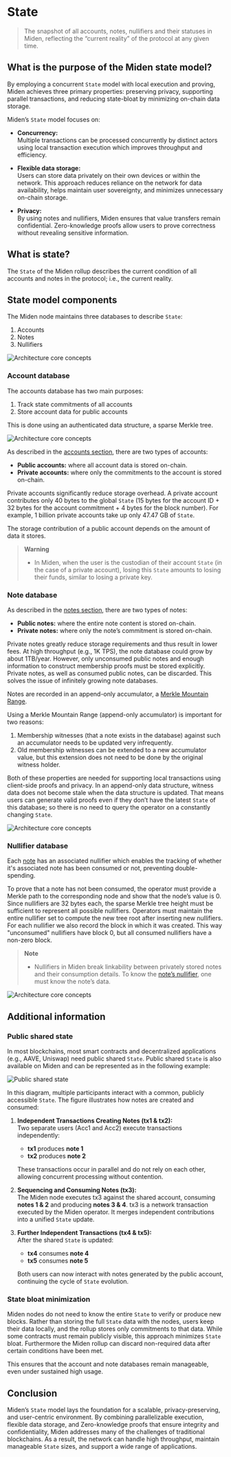 # State

> The snapshot of all accounts, notes, nullifiers and their statuses in Miden, reflecting the “current reality” of the protocol at any given time.

## What is the purpose of the Miden state model?

By employing a concurrent `State` model with local execution and proving, Miden achieves three primary properties: preserving privacy, supporting parallel transactions, and reducing state-bloat by minimizing on-chain data storage.

Miden’s `State` model focuses on:

- **Concurrency:**  
  Multiple transactions can be processed concurrently by distinct actors using local transaction execution which improves throughput and efficiency.

- **Flexible data storage:**  
  Users can store data privately on their own devices or within the network. This approach reduces reliance on the network for data availability, helps maintain user sovereignty, and minimizes unnecessary on-chain storage.
 
- **Privacy:**  
  By using notes and nullifiers, Miden ensures that value transfers remain confidential. Zero-knowledge proofs allow users to prove correctness without revealing sensitive information.

## What is state?

The `State` of the Miden rollup describes the current condition of all accounts and notes in the protocol; i.e., the current reality.

## State model components

The Miden node maintains three databases to describe `State`:

1. Accounts
2. Notes
3. Nullifiers

![Architecture core concepts](../img/architecture/state/state.png)

### Account database

The accounts database has two main purposes:

1. Track state commitments of all accounts
2. Store account data for public accounts

This is done using an authenticated data structure, a sparse Merkle tree.

![Architecture core concepts](../img/architecture/state/account-db.png)

As described in the [accounts section](accounts.md), there are two types of accounts:

- **Public accounts:** where all account data is stored on-chain.
- **Private accounts:** where only the commitments to the account is stored on-chain.

Private accounts significantly reduce storage overhead. A private account contributes only 40 bytes to the global `State` (15 bytes for the account ID + 32 bytes for the account commitment + 4 bytes for the block number). For example, 1 billion private accounts take up only 47.47 GB of `State`.

The storage contribution of a public account depends on the amount of data it stores.

> **Warning**
> - In Miden, when the user is the custodian of their account `State` (in the case of a private account), losing this `State` amounts to losing their funds, similar to losing a private key.

### Note database

As described in the [notes section](notes.md), there are two types of notes:

- **Public notes:** where the entire note content is stored on-chain.
- **Private notes:** where only the note’s commitment is stored on-chain.

Private notes greatly reduce storage requirements and thus result in lower fees. At high throughput (e.g., 1K TPS), the note database could grow by about 1TB/year. However, only unconsumed public notes and enough information to construct membership proofs must be stored explicitly. Private notes, as well as consumed public notes, can be discarded. This solves the issue of infinitely growing note databases.

Notes are recorded in an append-only accumulator, a [Merkle Mountain Range](https://github.com/opentimestamps/opentimestamps-server/blob/master/doc/merkle-mountain-range.md). 

Using a Merkle Mountain Range (append-only accumulator) is important for two reasons:

1. Membership witnesses (that a note exists in the database) against such an accumulator needs to be updated very infrequently.
2. Old membership witnesses can be extended to a new accumulator value, but this extension does not need to be done by the original witness holder.
 
Both of these properties are needed for supporting local transactions using client-side proofs and privacy. In an append-only data structure, witness data does not become stale when the data structure is updated. That means users can generate valid proofs even if they don’t have the latest `State` of this database; so there is no need to query the operator on a constantly changing `State`.

![Architecture core concepts](../img/architecture/state/note-db.png)

### Nullifier database

Each [note](notes.md) has an associated nullifier which enables the tracking of whether it's associated note has been consumed or not, preventing double-spending.

To prove that a note has not been consumed, the operator must provide a Merkle path to the corresponding node and show that the node’s value is 0. Since nullifiers are 32 bytes each, the sparse Merkle tree height must be sufficient to represent all possible nullifiers. Operators must maintain the entire nullifier set to compute the new tree root after inserting new nullifiers. For each nullifier we also record the block in which it was created. This way "unconsumed" nullifiers have block 0, but all consumed nullifiers have a non-zero block.

> **Note**
> - Nullifiers in Miden break linkability between privately stored notes and their consumption details. To know the [note’s nullifier](notes.md#note-nullifier-ensuring-private-consumption), one must know the note’s data.

![Architecture core concepts](../img/architecture/state/nullifier-db.png)

## Additional information

### Public shared state

In most blockchains, most smart contracts and decentralized applications (e.g., AAVE, Uniswap) need public shared `State`. Public shared `State` is also available on Miden and can be represented as in the following example:

![Public shared state](../img/architecture/state/public-shared-state.png)

In this diagram, multiple participants interact with a common, publicly accessible `State`. The figure illustrates how notes are created and consumed:

1. **Independent Transactions Creating Notes (tx1 & tx2):**  
   Two separate users (Acc1 and Acc2) execute transactions independently:
   - **tx1** produces **note 1**
   - **tx2** produces **note 2**

   These transactions occur in parallel and do not rely on each other, allowing concurrent processing without contention.

2. **Sequencing and Consuming Notes (tx3):**  
   The Miden node executes tx3 against the shared account, consuming **notes 1 & 2** and producing **notes 3 & 4**. tx3 is a network transaction executed by the Miden operator. It merges independent contributions into a unified `State` update.

3. **Further Independent Transactions (tx4 & tx5):**  
   After the shared `State` is updated:
   - **tx4** consumes **note 4**
   - **tx5** consumes **note 5**
   
   Both users can now interact with notes generated by the public account, continuing the cycle of `State` evolution.

### State bloat minimization

Miden nodes do not need to know the entire `State` to verify or produce new blocks. Rather than storing the full `State` data with the nodes, users keep their data locally, and the rollup stores only commitments to that data. While some contracts must remain publicly visible, this approach minimizes `State` bloat. Furthermore the Miden rollup can discard non-required data after certain conditions have been met.

This ensures that the account and note databases remain manageable, even under sustained high usage.

## Conclusion

Miden’s `State` model lays the foundation for a scalable, privacy-preserving, and user-centric environment. By combining parallelizable execution, flexible data storage, and Zero-knowledge proofs that ensure integrity and confidentiality, Miden addresses many of the challenges of traditional blockchains. As a result, the network can handle high throughput, maintain manageable `State` sizes, and support a wide range of applications.
